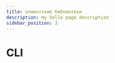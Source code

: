 ```yaml
---
title: клиентские библиотеки
description: my hello page description
sidebar_position: 3
---
```


# CLI
